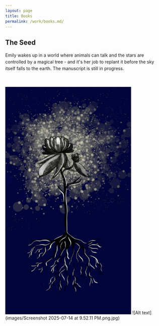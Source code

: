 ```yaml
---
layout: page
title: Books
permalink: /work/books.md/
---
```


## The Seed
<p style="line-height: 1.5;">Emily wakes up in a world where animals can talk and the stars are controlled by a magical tree - and it's her job to replant it before the sky itself falls to the earth. The manuscript is still in progress.</p>
<br><br>
<img src="images/Screenshot 2025-07-14 at 9.52.11 PM.png" alt="Image" width="400">
![Alt text](images/Screenshot 2025-07-14 at 9.52.11 PM.png.jpg)
